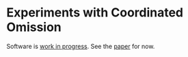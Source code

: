 Experiments with Coordinated Omission
==

Software is [work in progress](TODO.md). See the [paper](paper.md) for now.

